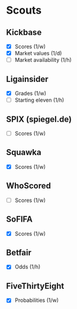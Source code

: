 # Scouts

## Kickbase
- [x] Scores (1/w)
- [x] Market values (1/d)
- [ ] Market availability (1/h)

## Ligainsider
- [x] Grades (1/w)
- [ ] Starting eleven (1/h)

## SPIX (spiegel.de)
- [ ] Scores (1/w)

## Squawka
- [x] Scores (1/w)

## WhoScored
- [ ] Scores (1/w)

## SoFIFA
- [x] Scores (1/w)

## Betfair
- [x] Odds (1/h)

## FiveThirtyEight
- [x] Probabilities (1/w)
